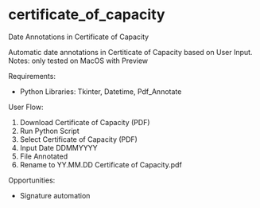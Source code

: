# certificate_of_capacity
Date Annotations in Certificate of Capacity

Automatic date annotations in Certiticate of Capacity based on User Input.
Notes: only tested on MacOS with Preview

Requirements:
- Python Libraries: Tkinter, Datetime, Pdf_Annotate

User Flow:
1. Download Certificate of Capacity (PDF)
2. Run Python Script
3. Select Certificate of Capacity (PDF)
4. Input Date DDMMYYYY
5. File Annotated
6. Rename to YY.MM.DD Certificate of Capacity.pdf

Opportunities:
- Signature automation
